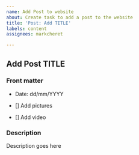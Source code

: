 ```yaml
---
name: Add Post to website
about: Create task to add a post to the website
title: 'Post: Add TITLE'
labels: content
assignees: markcheret

---
```


## Add Post TITLE

### Front matter

- Date: dd/mm/YYYY

- [] Add pictures
- [] Add video

### Description

Description goes here
